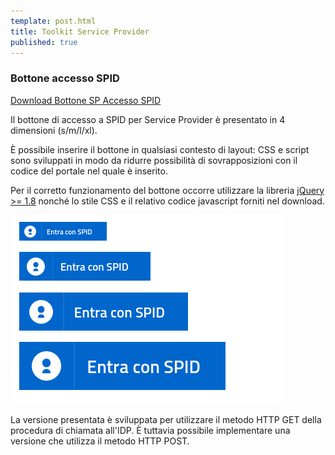 ```yaml
---
template: post.html
title: Toolkit Service Provider
published: true
---
```


### Bottone accesso SPID

[Download Bottone SP Accesso SPID](https://github.com/italia-it/spid-sp-access-button/releases/latest)

Il bottone di accesso a SPID per Service Provider è presentato in 4 dimensioni (s/m/l/xl).

È possibile inserire il bottone in qualsiasi contesto di layout: CSS e script sono
sviluppati in modo da ridurre possibilità di sovrapposizioni con il codice del portale
nel quale è inserito.

Per il corretto funzionamento del bottone occorre utilizzare la libreria
[jQuery >= 1.8](https://jquery.com/download/) nonché lo stile CSS
e il relativo codice javascript forniti nel download.

![Layout bottone SPID](/images/spid-service-provider-btn.png)

La versione presentata è sviluppata per utilizzare il metodo HTTP GET della procedura di chiamata all'IDP.
È tuttavia possibile implementare una versione che utilizza il metodo HTTP POST.
